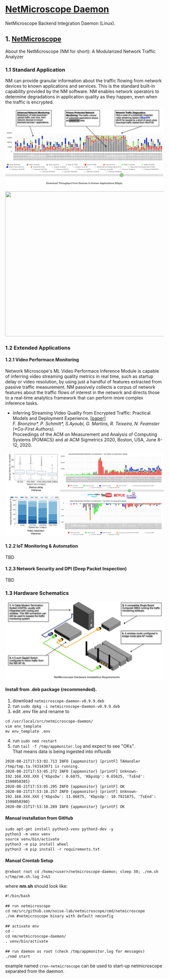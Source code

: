 # [NetMicroscope Daemon](https://github.com/noise-lab/netmicroscope-daemon/)
NetMicroscope Backend Integration Daemon (Linux).

## 1. [NetMicroscope](https://netmicroscope.com)

About the NetMicroscope (NM for short): A Modularized Network Traffic Analyzer

### 1.1 Standard Application

NM can provide granular information about the traffic flowing from network devices to known applications and services. This is the standard built-in capability provided by the NM software. 
NM enables network operators to determine degradations in application quality as they happen, even when the traffic is encrypted.

![NetMicroscope Timeseries Congested Segment Example](https://github.com/noise-lab/netmicroscope-daemon/blob/master/docs/images/nm_congested_segment2.png?raw=true)

<!--[![NetMicroscope Real-Time Monitoring](https://img.youtube.com/vi/ix5GTHW4D3U/0.jpg)](https://www.youtube.com/watch?v=ix5GTHW4D3U)-->

<p align="center">
  <a href="https://www.youtube.com/watch?v=ix5GTHW4D3U"><img width="720" height="460" src="https://img.youtube.com/vi/ix5GTHW4D3U/0.jpg"></a>
</p>

### 1.2 Extended Applications

#### 1.2.1 Video Performace Monitoring

Network Microscope's ML Video Performace Inference Module is capable of inferring video streaming quality metrics in real time, such as startup delay or video resolution, by using just a handful of features extracted from passive traffic measurement. NM passively collects a corpus of network features about the traffic flows of interest in the network and directs those to a real-time analytics framework that can perform more complex inference tasks.

* Inferring Streaming Video Quality from Encrypted Traffic: Practical Models and Deployment Experience. [[paper]](https://arxiv.org/pdf/1901.05800.pdf)<br>
*F. Bronzino\*, P. Schmitt\*, S.Ayoubi, G. Martins, R. Teixeira, N. Feamster (\*Co-First Authors).*<br>
Proceedings of the ACM on Measurement and Analysis of Computing Systems (POMACS) and at ACM Sigmetrics 2020, Boston, USA, June 8-12, 2020.

![Video Inference](https://github.com/noise-lab/netmicroscope-daemon/blob/master/docs/images/nmcharts.png?raw=true)

#### 1.2.2 IoT Monitoring & Automation
TBD
#### 1.2.3 Network Security and DPI (Deep Packet Inspection)
TBD

### 1.3 Hardware Schematics

![NetMicroscope Hardware Schematics](https://github.com/noise-lab/netmicroscope-daemon/blob/master/docs/images/schematic_mirror_mode2.png?raw=true)

#### Install from .deb package (recommended). ####

1. download ```netmicroscope-daemon-v0.9.9.deb```
2. run ```sudo dpkg -i netmicroscope-daemon-v0.9.9.deb```
3. edit .env file and rename to <br>
```
cd /usr/local/src/netmicroscope-daemon/
vim env_template
mv env_template .env
```
4. run ```sudo nmd restart```
5. run ```tail -f /tmp/appmonitor.log``` and expect to see "OKs". <br>
That means data is being ingested into influxdb
```
2020-08-21T17:53:02.713 INFO {appmonitor} [printF] TAHandler /tmp/tmp.ta.743143071 is running.
2020-08-21T17:53:05.272 INFO {appmonitor} [printF] Unknown-192.168.XXX.XXX {'KbpsDw': 0.6875, 'KbpsUp': 0.65625, 'TsEnd': 1598050385}
2020-08-21T17:53:05.295 INFO {appmonitor} [printF] OK
2020-08-21T17:53:10.257 INFO {appmonitor} [printF] Unknown-192.168.XXX.XXX {'KbpsDw': 11.86875, 'KbpsUp': 10.7921875, 'TsEnd': 1598050390}
2020-08-21T17:53:10.289 INFO {appmonitor} [printF] OK
```

#### Manual installation from GitHub ####

```
sudo apt-get install python3-venv python3-dev -y
python3 -m venv venv
source venv/bin/activate
python3 -m pip install wheel
python3 -m pip install -r requirements.txt
```

#### Manual Crontab Setup ####

```
@reboot root cd /home/<user>/netmicroscope-daemon; sleep 30; ./nm.sh >/tmp/nm.sh.log 2>&1
```

where <b>nm.sh</b> should look like:
```
#!/bin/bash

## run netmicroscope
cd nm/src/github.com/noise-lab/netmicroscope/cmd/netmicroscope
./nm #netmicroscope binary with default nmconfig

## activate env 
cd -
cd nm/netmicroscope-daemon/
. venv/bin/activate

## run daemon as root (check /tmp/appmonitor.log for messages)
./nmd start

```

example named ```cron-netmicroscope``` can be used to start-up netmicroscope separated from the daemon.
